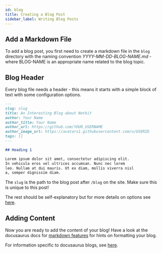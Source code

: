 ```yaml
---
id: blog
title: Creating a Blog Post
sidebar_label: Writing Blog Posts
---
```


## Add a Markdown File

To add a blog post, you first need to create a markdown file in the `blog` directory with the naming convention *YYYY-MM-DD-BLOG-NAME.md* - where BLOG-NAME is an appropriate name related to the blog topic.

## Blog Header

Every blog file needs a header - this means it starts with a simple block of text with some configuration options.


```markdown
---
slug: slug
title: An Interesting Blog about Netkit
author: Your Name
author_title: Your Name
author_url: https://github.com/YOUR_USERNAME
author_image_url: https://avatars1.githubusercontent.com/u/USERID
tags: []
---

## Heading 1

Lorem ipsum dolor sit amet, consectetur adipiscing elit.
In vehicula eros vel ultrices accumsan. Nunc nec lorem
leo. Nullam at dui mauris. Ut ex diam, mollis viverra nisl
a, semper dignissim diam.
```

The `slug` is the path to the blog post after `/blog` on the site. Make sure this is unique to this post!

The rest should be self-explanatory but for more details on options see [here](https://v2.docusaurus.io/docs/blog#header-options).

## Adding Content

Now you are ready to add the content of your blog! Have a look at the docusaurus docs for [markdown features](https://v2.docusaurus.io/docs/markdown-features) for hints on formatting your blog.

For information specific to docusaurus blogs, see [here](https://v2.docusaurus.io/docs/blog).
